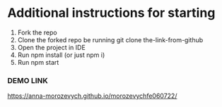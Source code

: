 # Additional instructions for starting

1. Fork the repo
2. Clone the forked repo be running git clone the-link-from-github
3. Open the project in IDE
4. Run npm install (or just npm i)
5. Run npm start

### DEMO LINK

https://anna-morozevych.github.io/morozevychfe060722/
